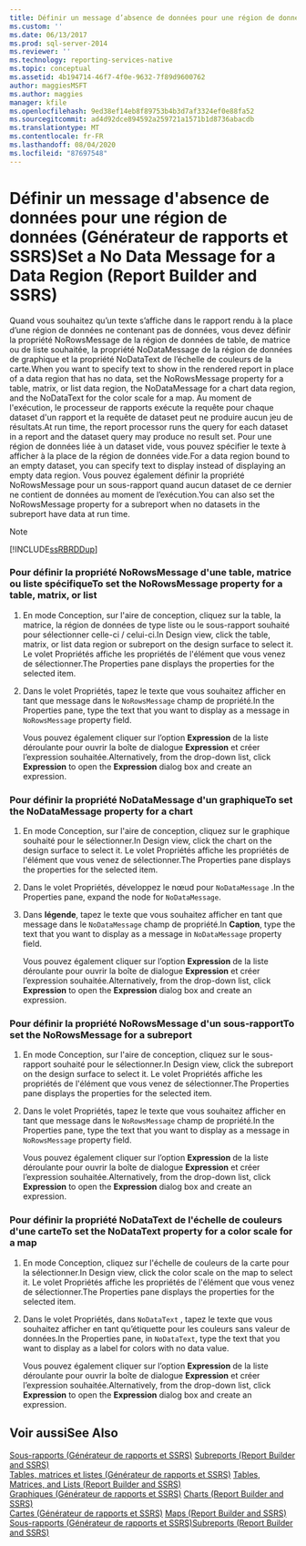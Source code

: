 ```yaml
---
title: Définir un message d’absence de données pour une région de données (Générateur de rapports et SSRS) | Microsoft Docs
ms.custom: ''
ms.date: 06/13/2017
ms.prod: sql-server-2014
ms.reviewer: ''
ms.technology: reporting-services-native
ms.topic: conceptual
ms.assetid: 4b194714-46f7-4f0e-9632-7f89d9600762
author: maggiesMSFT
ms.author: maggies
manager: kfile
ms.openlocfilehash: 9ed38ef14eb8f89753b4b3d7af3324ef0e88fa52
ms.sourcegitcommit: ad4d92dce894592a259721a1571b1d8736abacdb
ms.translationtype: MT
ms.contentlocale: fr-FR
ms.lasthandoff: 08/04/2020
ms.locfileid: "87697548"
---
```

# <a name="set-a-no-data-message-for-a-data-region-report-builder-and-ssrs"></a><span data-ttu-id="abca5-102">Définir un message d'absence de données pour une région de données (Générateur de rapports et SSRS)</span><span class="sxs-lookup"><span data-stu-id="abca5-102">Set a No Data Message for a Data Region (Report Builder and SSRS)</span></span>
  <span data-ttu-id="abca5-103">Quand vous souhaitez qu’un texte s’affiche dans le rapport rendu à la place d’une région de données ne contenant pas de données, vous devez définir la propriété NoRowsMessage de la région de données de table, de matrice ou de liste souhaitée, la propriété NoDataMessage de la région de données de graphique et la propriété NoDataText de l’échelle de couleurs de la carte.</span><span class="sxs-lookup"><span data-stu-id="abca5-103">When you want to specify text to show in the rendered report in place of a data region that has no data, set the NoRowsMessage property for a table, matrix, or list data region, the NoDataMessage for a chart data region, and the NoDataText for the color scale for a map.</span></span> <span data-ttu-id="abca5-104">Au moment de l'exécution, le processeur de rapports exécute la requête pour chaque dataset d'un rapport et la requête de dataset peut ne produire aucun jeu de résultats.</span><span class="sxs-lookup"><span data-stu-id="abca5-104">At run time, the report processor runs the query for each dataset in a report and the dataset query may produce no result set.</span></span> <span data-ttu-id="abca5-105">Pour une région de données liée à un dataset vide, vous pouvez spécifier le texte à afficher à la place de la région de données vide.</span><span class="sxs-lookup"><span data-stu-id="abca5-105">For a data region bound to an empty dataset, you can specify text to display instead of displaying an empty data region.</span></span> <span data-ttu-id="abca5-106">Vous pouvez également définir la propriété NoRowsMessage pour un sous-rapport quand aucun dataset de ce dernier ne contient de données au moment de l’exécution.</span><span class="sxs-lookup"><span data-stu-id="abca5-106">You can also set the NoRowsMessage property for a subreport when no datasets in the subreport have data at run time.</span></span>  
  
> [!NOTE]  
>  [!INCLUDE[ssRBRDDup](../../includes/ssrbrddup-md.md)]  
  
### <a name="to-set-the-norowsmessage-property-for-a-table-matrix-or-list"></a><span data-ttu-id="abca5-107">Pour définir la propriété NoRowsMessage d'une table, matrice ou liste spécifique</span><span class="sxs-lookup"><span data-stu-id="abca5-107">To set the NoRowsMessage property for a table, matrix, or list</span></span>  
  
1.  <span data-ttu-id="abca5-108">En mode Conception, sur l'aire de conception, cliquez sur la table, la matrice, la région de données de type liste ou le sous-rapport souhaité pour sélectionner celle-ci / celui-ci.</span><span class="sxs-lookup"><span data-stu-id="abca5-108">In Design view, click the table, matrix, or list data region or subreport on the design surface to select it.</span></span> <span data-ttu-id="abca5-109">Le volet Propriétés affiche les propriétés de l'élément que vous venez de sélectionner.</span><span class="sxs-lookup"><span data-stu-id="abca5-109">The Properties pane displays the properties for the selected item.</span></span>  
  
2.  <span data-ttu-id="abca5-110">Dans le volet Propriétés, tapez le texte que vous souhaitez afficher en tant que message dans le `NoRowsMessage` champ de propriété.</span><span class="sxs-lookup"><span data-stu-id="abca5-110">In the Properties pane, type the text that you want to display as a message in `NoRowsMessage` property field.</span></span>  
  
     <span data-ttu-id="abca5-111">Vous pouvez également cliquer sur l’option **Expression** de la liste déroulante pour ouvrir la boîte de dialogue **Expression** et créer l’expression souhaitée.</span><span class="sxs-lookup"><span data-stu-id="abca5-111">Alternatively, from the drop-down list, click **Expression** to open the **Expression** dialog box and create an expression.</span></span>  
  
### <a name="to-set-the-nodatamessage-property-for-a-chart"></a><span data-ttu-id="abca5-112">Pour définir la propriété NoDataMessage d'un graphique</span><span class="sxs-lookup"><span data-stu-id="abca5-112">To set the NoDataMessage property for a chart</span></span>  
  
1.  <span data-ttu-id="abca5-113">En mode Conception, sur l'aire de conception, cliquez sur le graphique souhaité pour le sélectionner.</span><span class="sxs-lookup"><span data-stu-id="abca5-113">In Design view, click the chart on the design surface to select it.</span></span> <span data-ttu-id="abca5-114">Le volet Propriétés affiche les propriétés de l'élément que vous venez de sélectionner.</span><span class="sxs-lookup"><span data-stu-id="abca5-114">The Properties pane displays the properties for the selected item.</span></span>  
  
2.  <span data-ttu-id="abca5-115">Dans le volet Propriétés, développez le nœud pour `NoDataMessage` .</span><span class="sxs-lookup"><span data-stu-id="abca5-115">In the Properties pane, expand the node for `NoDataMessage`.</span></span>  
  
3.  <span data-ttu-id="abca5-116">Dans **légende**, tapez le texte que vous souhaitez afficher en tant que message dans le `NoDataMessage` champ de propriété.</span><span class="sxs-lookup"><span data-stu-id="abca5-116">In **Caption**, type the text that you want to display as a message in `NoDataMessage` property field.</span></span>  
  
     <span data-ttu-id="abca5-117">Vous pouvez également cliquer sur l’option **Expression** de la liste déroulante pour ouvrir la boîte de dialogue **Expression** et créer l’expression souhaitée.</span><span class="sxs-lookup"><span data-stu-id="abca5-117">Alternatively, from the drop-down list, click **Expression** to open the **Expression** dialog box and create an expression.</span></span>  
  
### <a name="to-set-the-norowsmessage-for-a-subreport"></a><span data-ttu-id="abca5-118">Pour définir la propriété NoRowsMessage d'un sous-rapport</span><span class="sxs-lookup"><span data-stu-id="abca5-118">To set the NoRowsMessage for a subreport</span></span>  
  
1.  <span data-ttu-id="abca5-119">En mode Conception, sur l'aire de conception, cliquez sur le sous-rapport souhaité pour le sélectionner.</span><span class="sxs-lookup"><span data-stu-id="abca5-119">In Design view, click the subreport on the design surface to select it.</span></span> <span data-ttu-id="abca5-120">Le volet Propriétés affiche les propriétés de l'élément que vous venez de sélectionner.</span><span class="sxs-lookup"><span data-stu-id="abca5-120">The Properties pane displays the properties for the selected item.</span></span>  
  
2.  <span data-ttu-id="abca5-121">Dans le volet Propriétés, tapez le texte que vous souhaitez afficher en tant que message dans le `NoRowsMessage` champ de propriété.</span><span class="sxs-lookup"><span data-stu-id="abca5-121">In the Properties pane, type the text that you want to display as a message in `NoRowsMessage` property field.</span></span>  
  
     <span data-ttu-id="abca5-122">Vous pouvez également cliquer sur l’option **Expression** de la liste déroulante pour ouvrir la boîte de dialogue **Expression** et créer l’expression souhaitée.</span><span class="sxs-lookup"><span data-stu-id="abca5-122">Alternatively, from the drop-down list, click **Expression** to open the **Expression** dialog box and create an expression.</span></span>  
  
### <a name="to-set-the-nodatatext-property-for-a-color-scale-for-a-map"></a><span data-ttu-id="abca5-123">Pour définir la propriété NoDataText de l'échelle de couleurs d'une carte</span><span class="sxs-lookup"><span data-stu-id="abca5-123">To set the NoDataText property for a color scale for a map</span></span>  
  
1.  <span data-ttu-id="abca5-124">En mode Conception, cliquez sur l'échelle de couleurs de la carte pour la sélectionner.</span><span class="sxs-lookup"><span data-stu-id="abca5-124">In Design view, click the color scale on the map to select it.</span></span> <span data-ttu-id="abca5-125">Le volet Propriétés affiche les propriétés de l'élément que vous venez de sélectionner.</span><span class="sxs-lookup"><span data-stu-id="abca5-125">The Properties pane displays the properties for the selected item.</span></span>  
  
2.  <span data-ttu-id="abca5-126">Dans le volet Propriétés, dans `NoDataText` , tapez le texte que vous souhaitez afficher en tant qu’étiquette pour les couleurs sans valeur de données.</span><span class="sxs-lookup"><span data-stu-id="abca5-126">In the Properties pane, in `NoDataText`, type the text that you want to display as a label for colors with no data value.</span></span>  
  
     <span data-ttu-id="abca5-127">Vous pouvez également cliquer sur l’option **Expression** de la liste déroulante pour ouvrir la boîte de dialogue **Expression** et créer l’expression souhaitée.</span><span class="sxs-lookup"><span data-stu-id="abca5-127">Alternatively, from the drop-down list, click **Expression** to open the **Expression** dialog box and create an expression.</span></span>  
  
## <a name="see-also"></a><span data-ttu-id="abca5-128">Voir aussi</span><span class="sxs-lookup"><span data-stu-id="abca5-128">See Also</span></span>  
 <span data-ttu-id="abca5-129">[Sous-rapports &#40;Générateur de rapports et SSRS&#41;](../report-design/subreports-report-builder-and-ssrs.md) </span><span class="sxs-lookup"><span data-stu-id="abca5-129">[Subreports &#40;Report Builder and SSRS&#41;](../report-design/subreports-report-builder-and-ssrs.md) </span></span>  
 <span data-ttu-id="abca5-130">[Tables, matrices et listes &#40;Générateur de rapports et SSRS&#41;](../report-design/create-invoices-and-forms-with-lists-report-builder-and-ssrs.md) </span><span class="sxs-lookup"><span data-stu-id="abca5-130">[Tables, Matrices, and Lists &#40;Report Builder and SSRS&#41;](../report-design/create-invoices-and-forms-with-lists-report-builder-and-ssrs.md) </span></span>  
 <span data-ttu-id="abca5-131">[Graphiques &#40;Générateur de rapports et SSRS&#41;](../report-design/charts-report-builder-and-ssrs.md) </span><span class="sxs-lookup"><span data-stu-id="abca5-131">[Charts &#40;Report Builder and SSRS&#41;](../report-design/charts-report-builder-and-ssrs.md) </span></span>  
 <span data-ttu-id="abca5-132">[Cartes &#40;Générateur de rapports et SSRS&#41;](../report-design/maps-report-builder-and-ssrs.md) </span><span class="sxs-lookup"><span data-stu-id="abca5-132">[Maps &#40;Report Builder and SSRS&#41;](../report-design/maps-report-builder-and-ssrs.md) </span></span>  
 [<span data-ttu-id="abca5-133">Sous-rapports &#40;Générateur de rapports et SSRS&#41;</span><span class="sxs-lookup"><span data-stu-id="abca5-133">Subreports &#40;Report Builder and SSRS&#41;</span></span>](../report-design/subreports-report-builder-and-ssrs.md)  
  
  
